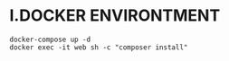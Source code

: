 # I.DOCKER ENVIRONTMENT

```shell
docker-compose up -d
docker exec -it web sh -c "composer install"
```